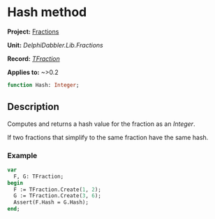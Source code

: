 # Hash method

**Project:** [Fractions](../API.md)

**Unit:** _DelphiDabbler.Lib.Fractions_

**Record:** [_TFraction_](./TFraction.md)

**Applies to:** ~>0.2

```pascal
function Hash: Integer;
```

## Description

Computes and returns a hash value for the fraction as an _Integer_.

If two fractions that simplify to the same fraction have the same hash.

### Example

```pascal
var
  F, G: TFraction;
begin
  F := TFraction.Create(1, 2);
  G := TFraction.Create(3, 6);
  Assert(F.Hash = G.Hash);
end;
```
